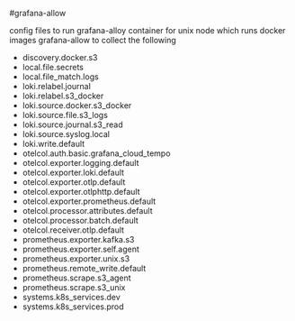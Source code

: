 #grafana-allow

config files to run grafana-alloy container for unix node which runs docker images
grafana-allow to collect the following

- discovery.docker.s3
- local.file.secrets
- local.file_match.logs
- loki.relabel.journal
- loki.relabel.s3_docker
- loki.source.docker.s3_docker
- loki.source.file.s3_logs
- loki.source.journal.s3_read
- loki.source.syslog.local
- loki.write.default
- otelcol.auth.basic.grafana_cloud_tempo
- otelcol.exporter.logging.default
- otelcol.exporter.loki.default
- otelcol.exporter.otlp.default
- otelcol.exporter.otlphttp.default
- otelcol.exporter.prometheus.default
- otelcol.processor.attributes.default
- otelcol.processor.batch.default
- otelcol.receiver.otlp.default
- prometheus.exporter.kafka.s3
- prometheus.exporter.self.agent
- prometheus.exporter.unix.s3
- prometheus.remote_write.default
- prometheus.scrape.s3_agent
- prometheus.scrape.s3_unix
- systems.k8s_services.dev
- systems.k8s_services.prod

